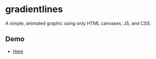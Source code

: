 # gradientlines

A simple, animated graphic using only HTML canvases, JS, and CSS.

## Demo

- [Here](https://doubleangels.com)
